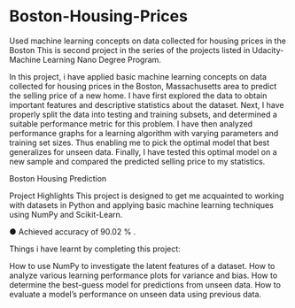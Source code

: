 # Boston-Housing-Prices
Used machine learning concepts on data collected for housing prices in the Boston
This is second project in the series of the projects listed in Udacity- Machine Learning Nano Degree Program.

In this project, i have applied basic machine learning concepts on data collected for housing prices in the Boston, Massachusetts area to predict the selling price of a new home. I have first explored the data to obtain important features and descriptive statistics about the dataset. Next, I have properly split the data into testing and training subsets, and determined a suitable performance metric for this problem. I have then analyzed performance graphs for a learning algorithm with varying parameters and training set sizes. Thus enabling me to pick the optimal model that best generalizes for unseen data. Finally, I have tested this optimal model on a new sample and compared the predicted selling price to my statistics.

Boston Housing Prediction

Project Highlights
This project is designed to get me acquainted to working with datasets in Python and applying basic machine learning techniques using NumPy and Scikit-Learn.

● Achieved accuracy of 90.02 % .

Things i have learnt by completing this project:

How to use NumPy to investigate the latent features of a dataset.
How to analyze various learning performance plots for variance and bias.
How to determine the best-guess model for predictions from unseen data.
How to evaluate a model’s performance on unseen data using previous data.
